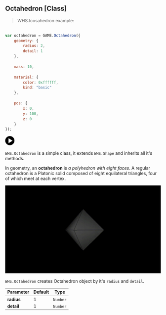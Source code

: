 <h2 class="ws" id="octahedron">Octahedron [Class]</h2>

> WHS.Icosahedron example: 

```javascript

var octahedron = GAME.Octahedron({
    geometry: {
        radius: 2,
        detail: 1
    },

    mass: 10,

    material: {
        color: 0xffffff,
        kind: "basic"
    },

    pos: {
        x: 0,
        y: 100,
        z: 0
    }
});

```

<div id="octahedron_ex" class="example output">
    <div class="splash" onclick="Octahedron_example.start()">
        <img src="images/play.png" width="30" height="30">
    </div>
    <div class="actions">
        <i class="fa fa-pause"></i>
        <i class="fa fa-repeat" onclick="reset_mesh(octahedron);  octahedron.position.set(0, 100, 0);"></i>
    </div>
</div>

`WHS.Octahedron` is a simple class, it extends `WHS.Shape` and inherits all it's methods.

In geometry, an **octahedron** is *a polyhedron with eight faces*. A regular octahedron is a Platonic solid composed of eight equilateral triangles, four of which meet at each vertex.

<img src="images/shapes/octahedron.gif" alt="rendered octahedron">

`WHS.Octahedron` creates Octahedron object by it's `radius` and `detail`.

Parameter         |       Default        | Type      | 
----------------- | -------------------- | --------- | 
**radius**        | 1                    | `Number`  |
**detail**        | 1                    | `Number`  | 

<script src="https://gist.github.com/sasha240100/2e4fd99eed06e9c5bd05.js"></script>